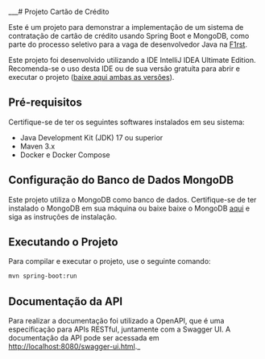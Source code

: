 ___# Projeto Cartão de Crédito

Este é um projeto para demonstrar a implementação de um sistema de contratação de cartão de crédito usando
Spring Boot e MongoDB, como parte do processo seletivo para a vaga de desenvolvedor Java
na [F1rst](https://www.f1rst.com.br/first/).

Este projeto foi desenvolvido utilizando a IDE IntelliJ IDEA Ultimate Edition. Recomenda-se o uso desta IDE ou de sua
versão gratuíta para abrir e executar o
projeto ([baixe aqui ambas as versões](https://www.jetbrains.com/idea/download/)).

## Pré-requisitos

Certifique-se de ter os seguintes softwares instalados em seu sistema:

- Java Development Kit (JDK) 17 ou superior
- Maven 3.x
- Docker e Docker Compose

## Configuração do Banco de Dados MongoDB

Este projeto utiliza o MongoDB como banco de dados. Certifique-se de ter instalado o MongoDB em sua máquina ou
baixe baixe o MongoDB [aqui](https://www.mongodb.com/try/download/community) e siga as instruções de instalação.

## Executando o Projeto

Para compilar e executar o projeto, use o seguinte comando:

   ```bash
   mvn spring-boot:run
   ```

## Documentação da API

Para realizar a documentação foi utilizado a OpenAPI, que é uma especificação para APIs RESTful, juntamente com a
Swagger UI. A documentação da API pode ser acessada em [http://localhost:8080/swagger-ui.html](http://localhost:8080/swagger-ui.html)._
